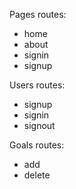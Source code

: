 Pages routes:

 - home
 - about
 - signin
 - signup

Users routes:

 - signup
 - signin
 - signout

Goals routes:

 - add
 - delete
